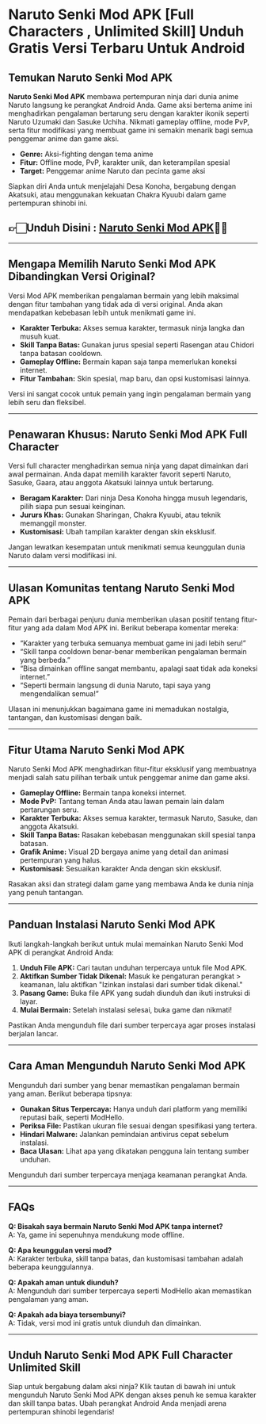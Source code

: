 # Naruto Senki Mod APK [Full Characters , Unlimited Skill] Unduh Gratis Versi Terbaru Untuk Android

## Temukan Naruto Senki Mod APK

**Naruto Senki Mod APK** membawa pertempuran ninja dari dunia anime Naruto langsung ke perangkat Android Anda. Game aksi bertema anime ini menghadirkan pengalaman bertarung seru dengan karakter ikonik seperti Naruto Uzumaki dan Sasuke Uchiha. Nikmati gameplay offline, mode PvP, serta fitur modifikasi yang membuat game ini semakin menarik bagi semua penggemar anime dan game aksi.

- **Genre:** Aksi-fighting dengan tema anime  
- **Fitur:** Offline mode, PvP, karakter unik, dan keterampilan spesial  
- **Target:** Penggemar anime Naruto dan pecinta game aksi  

Siapkan diri Anda untuk menjelajahi Desa Konoha, bergabung dengan Akatsuki, atau menggunakan kekuatan Chakra Kyuubi dalam game pertempuran shinobi ini.


## 👉🏻Unduh Disini : [Naruto Senki Mod APK](https://modhello.com/naruto-senki/)👌🏻
---

## Mengapa Memilih Naruto Senki Mod APK Dibandingkan Versi Original?

Versi Mod APK memberikan pengalaman bermain yang lebih maksimal dengan fitur tambahan yang tidak ada di versi original. Anda akan mendapatkan kebebasan lebih untuk menikmati game ini.

- **Karakter Terbuka:** Akses semua karakter, termasuk ninja langka dan musuh kuat.  
- **Skill Tanpa Batas:** Gunakan jurus spesial seperti Rasengan atau Chidori tanpa batasan cooldown.  
- **Gameplay Offline:** Bermain kapan saja tanpa memerlukan koneksi internet.  
- **Fitur Tambahan:** Skin spesial, map baru, dan opsi kustomisasi lainnya.  

Versi ini sangat cocok untuk pemain yang ingin pengalaman bermain yang lebih seru dan fleksibel.

---

## Penawaran Khusus: Naruto Senki Mod APK Full Character

Versi full character menghadirkan semua ninja yang dapat dimainkan dari awal permainan. Anda dapat memilih karakter favorit seperti Naruto, Sasuke, Gaara, atau anggota Akatsuki lainnya untuk bertarung.

- **Beragam Karakter:** Dari ninja Desa Konoha hingga musuh legendaris, pilih siapa pun sesuai keinginan.  
- **Jururs Khas:** Gunakan Sharingan, Chakra Kyuubi, atau teknik memanggil monster.  
- **Kustomisasi:** Ubah tampilan karakter dengan skin eksklusif.  

Jangan lewatkan kesempatan untuk menikmati semua keunggulan dunia Naruto dalam versi modifikasi ini.

---

## Ulasan Komunitas tentang Naruto Senki Mod APK

Pemain dari berbagai penjuru dunia memberikan ulasan positif tentang fitur-fitur yang ada dalam Mod APK ini. Berikut beberapa komentar mereka:

- “Karakter yang terbuka semuanya membuat game ini jadi lebih seru!”  
- “Skill tanpa cooldown benar-benar memberikan pengalaman bermain yang berbeda.”  
- “Bisa dimainkan offline sangat membantu, apalagi saat tidak ada koneksi internet.”  
- “Seperti bermain langsung di dunia Naruto, tapi saya yang mengendalikan semua!”  

Ulasan ini menunjukkan bagaimana game ini memadukan nostalgia, tantangan, dan kustomisasi dengan baik.

---

## Fitur Utama Naruto Senki Mod APK

Naruto Senki Mod APK menghadirkan fitur-fitur eksklusif yang membuatnya menjadi salah satu pilihan terbaik untuk penggemar anime dan game aksi.

- **Gameplay Offline:** Bermain tanpa koneksi internet.  
- **Mode PvP:** Tantang teman Anda atau lawan pemain lain dalam pertarungan seru.  
- **Karakter Terbuka:** Akses semua karakter, termasuk Naruto, Sasuke, dan anggota Akatsuki.  
- **Skill Tanpa Batas:** Rasakan kebebasan menggunakan skill spesial tanpa batasan.  
- **Grafik Anime:** Visual 2D bergaya anime yang detail dan animasi pertempuran yang halus.  
- **Kustomisasi:** Sesuaikan karakter Anda dengan skin eksklusif.  

Rasakan aksi dan strategi dalam game yang membawa Anda ke dunia ninja yang penuh tantangan.

---

## Panduan Instalasi Naruto Senki Mod APK

Ikuti langkah-langkah berikut untuk mulai memainkan Naruto Senki Mod APK di perangkat Android Anda:

1. **Unduh File APK:** Cari tautan unduhan terpercaya untuk file Mod APK.  
2. **Aktifkan Sumber Tidak Dikenal:** Masuk ke pengaturan perangkat > keamanan, lalu aktifkan "Izinkan instalasi dari sumber tidak dikenal."  
3. **Pasang Game:** Buka file APK yang sudah diunduh dan ikuti instruksi di layar.  
4. **Mulai Bermain:** Setelah instalasi selesai, buka game dan nikmati!  

Pastikan Anda mengunduh file dari sumber terpercaya agar proses instalasi berjalan lancar.

---

## Cara Aman Mengunduh Naruto Senki Mod APK

Mengunduh dari sumber yang benar memastikan pengalaman bermain yang aman. Berikut beberapa tipsnya:

- **Gunakan Situs Terpercaya:** Hanya unduh dari platform yang memiliki reputasi baik, seperti ModHello.  
- **Periksa File:** Pastikan ukuran file sesuai dengan spesifikasi yang tertera.  
- **Hindari Malware:** Jalankan pemindaian antivirus cepat sebelum instalasi.  
- **Baca Ulasan:** Lihat apa yang dikatakan pengguna lain tentang sumber unduhan.  

Mengunduh dari sumber terpercaya menjaga keamanan perangkat Anda.

---

## FAQs

**Q: Bisakah saya bermain Naruto Senki Mod APK tanpa internet?**  
A: Ya, game ini sepenuhnya mendukung mode offline.  

**Q: Apa keunggulan versi mod?**  
A: Karakter terbuka, skill tanpa batas, dan kustomisasi tambahan adalah beberapa keunggulannya.  

**Q: Apakah aman untuk diunduh?**  
A: Mengunduh dari sumber terpercaya seperti ModHello akan memastikan pengalaman yang aman.  

**Q: Apakah ada biaya tersembunyi?**  
A: Tidak, versi mod ini gratis untuk diunduh dan dimainkan.  

---

## Unduh Naruto Senki Mod APK Full Character Unlimited Skill

Siap untuk bergabung dalam aksi ninja? Klik tautan di bawah ini untuk mengunduh Naruto Senki Mod APK dengan akses penuh ke semua karakter dan skill tanpa batas. Ubah perangkat Android Anda menjadi arena pertempuran shinobi legendaris!
